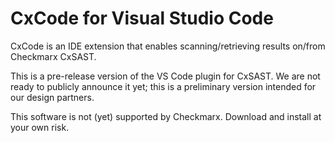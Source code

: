 # CxCode for Visual Studio Code

CxCode is an IDE extension that enables scanning/retrieving results on/from Checkmarx CxSAST.

This is a pre-release version of the VS Code plugin for CxSAST.  We are not ready to publicly announce it yet; this is a preliminary version intended for our design partners.

This software is not (yet) supported by Checkmarx.  Download and install at your own risk.
